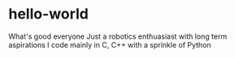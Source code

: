 # hello-world



What's good everyone
Just a robotics enthuasiast with long term aspirations
I code mainly in C, C++ with a sprinkle of Python

